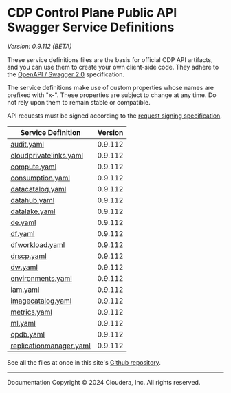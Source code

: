 # CDP Control Plane Public API Swagger Service Definitions

*Version: 0.9.112 (BETA)*

These service definitions files are the basis for official CDP API artifacts,
and you can use them to create your own client-side code. They adhere to the
[OpenAPI / Swagger 2.0](https://swagger.io/specification/v2/) specification.

The service definitions make use of custom properties whose names are prefixed
with "x-". These properties are subject to change at any time. Do not rely upon
them to remain stable or compatible.

API requests must be signed according to the
[request signing specification](request_signing.md).

| Service Definition | Version |
| --- | --- |
| [audit.yaml](./audit.yaml) | 0.9.112 |
| [cloudprivatelinks.yaml](./cloudprivatelinks.yaml) | 0.9.112 |
| [compute.yaml](./compute.yaml) | 0.9.112 |
| [consumption.yaml](./consumption.yaml) | 0.9.112 |
| [datacatalog.yaml](./datacatalog.yaml) | 0.9.112 |
| [datahub.yaml](./datahub.yaml) | 0.9.112 |
| [datalake.yaml](./datalake.yaml) | 0.9.112 |
| [de.yaml](./de.yaml) | 0.9.112 |
| [df.yaml](./df.yaml) | 0.9.112 |
| [dfworkload.yaml](./dfworkload.yaml) | 0.9.112 |
| [drscp.yaml](./drscp.yaml) | 0.9.112 |
| [dw.yaml](./dw.yaml) | 0.9.112 |
| [environments.yaml](./environments.yaml) | 0.9.112 |
| [iam.yaml](./iam.yaml) | 0.9.112 |
| [imagecatalog.yaml](./imagecatalog.yaml) | 0.9.112 |
| [metrics.yaml](./metrics.yaml) | 0.9.112 |
| [ml.yaml](./ml.yaml) | 0.9.112 |
| [opdb.yaml](./opdb.yaml) | 0.9.112 |
| [replicationmanager.yaml](./replicationmanager.yaml) | 0.9.112 |

See all the files at once in this site's
[Github repository](https://github.com/cloudera/cdp-dev-docs/tree/master/api-docs/swagger).

----

Documentation Copyright © 2024 Cloudera, Inc. All rights reserved.

